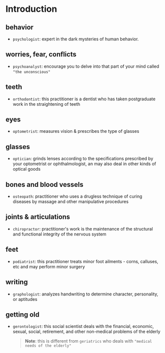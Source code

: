 # Introduction

## behavior

- `psychologist`: expert in the dark mysteries of human behavior.

## worries, fear, conflicts

- `psychoanalyst`: encourage you to delve into that part of your mind called `"the unconscious"`

## teeth

- `orthodontist`: this practitioner is a dentist who has taken postgraduate work in the straightening of teeth

## eyes

- `optometrist`: measures vision & prescribes the type of glasses

## glasses

- `optician`: grinds lenses according to the specifications prescribed by your optometrist or ophthalmologist, an may also deal in other kinds of optical goods

## bones and blood vessels

- `osteopath`: practitioner who uses a drugless technique of curing diseases by massage and other manipulative procedures

## joints & articulations

- `chiropractor`: practitioner's work is the maintenance of the structural and functional integrity of the nervous system

## feet

- `podiatrist`: this practitioner treats minor foot ailments - corns, calluses, etc and may perform minor surgery

## writing

- `graphologist`: analyzes handwriting to determine character, personality, or aptitudes

## getting old

- `gerontologist`: this social scientist deals with the financial, economic, sexual, social, retirement, and other non-medical problems of the elderly
  > **Note**: this is different from `geriatrics` who deals with `"medical needs of the elderly"`
